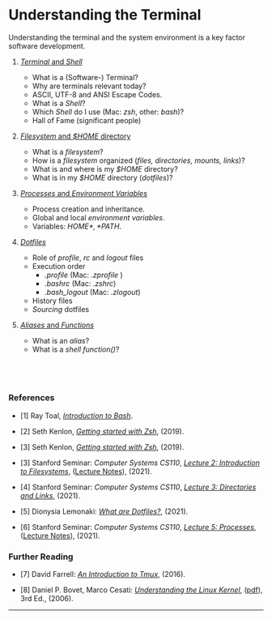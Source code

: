 # Understanding the Terminal

Understanding the terminal and the system environment is a key
factor software development.

1. [*Terminal* and *Shell*](01-terminal-and-shell.md)
    - What is a (Software-) Terminal?
    - Why are terminals relevant today?
    - ASCII, UTF-8 and ANSI Escape Codes.
    - What is a *Shell*?
    - Which *Shell* do I use (Mac: *zsh*, other: *bash*)?
    - Hall of Fame (significant people)

1. [*Filesystem* and *$HOME* directory](02-filesystem-and-home.md)
    - What is a *filesystem*?
    - How is a *filesystem* organized (*files, directories, mounts, links*)?
    - What is and where is my *$HOME* directory?
    - What is in my *$HOME* directory (*dotfiles*)?

1. [*Processes* and *Environment Variables*](03-processes-and-environment.md)
    - Process creation and inheritance.
    - Global and local *environment variables*.
    - Variables: *$HOME*, *$PATH*.

1. [*Dotfiles*](04-dotfiles.md)
    - Role of *profile*, *rc* and *logout* files
    - Execution order
        - *.profile* (Mac: *.zprofile* )
        - *.bashrc* (Mac: *.zshrc*)
        - *.bash_logout* (Mac: *.zlogout*)
    - History files
    - *Sourcing* dotfiles

1. [*Aliases* and *Functions*](05-aliases-and-functions.md)
    - What is an *alias*?
    - What is a *shell function()*?


&nbsp;
---
### References

- [1] Ray Toal,
    [*Introduction to Bash*](https://cs.lmu.edu/~ray/notes/bash/).

- [2] Seth Kenlon,
    [*Getting started with Zsh*](https://opensource.com/article/19/9/getting-started-zsh),
    (2019).

- [3] Seth Kenlon,
    [*Getting started with Zsh*](https://opensource.com/article/19/9/getting-started-zsh),
    (2019).

- [3] Stanford Seminar: *Computer Systems CS110*,
    [*Lecture 2: Introduction to Filesystems*](https://web.stanford.edu/class/cs110/summer-2021/lecture-notes/lecture-02),
    ([Lecture Notes](https://web.stanford.edu/class/cs110/summer-2021/lecture-notes)), (2021).

- [4] Stanford Seminar: *Computer Systems CS110*,
    [*Lecture 3: Directories and Links*](https://web.stanford.edu/class/cs110/summer-2021/lecture-notes/lecture-03), (2021).

- [5] Dionysia Lemonaki:
    [*What are Dotfiles?*](https://www.freecodecamp.org/news/dotfiles-what-is-a-dot-file-and-how-to-create-it-in-mac-and-linux/),
    (2021).

- [6] Stanford Seminar: *Computer Systems CS110*,
    [*Lecture 5: Processes*](https://web.stanford.edu/class/cs110/summer-2021/lecture-notes/lecture-05),
    ([Lecture Notes](https://web.stanford.edu/class/cs110/summer-2021/lecture-notes)), (2021).


### Further Reading

- [7] David Farrell: [*An Introduction to Tmux*](https://www.perl.com/article/an-introduction-to-tmux/), (2016).

- [8] Daniel P. Bovet, Marco Cesati: [*Understanding the Linux Kernel*](https://www.amazon.de/-/en/Daniel-P-Bovet/dp/0596002130),
([pdf](https://www.cs.utexas.edu/~rossbach/cs380p/papers/ulk3.pdf)), 3rd Ed., (2006).


---
&nbsp;
